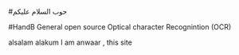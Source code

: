 #حوب 
السلام عليكم


#HandB 
 General open source Optical character Recognintion (OCR)
 

alsalam alakum
I am anwaar , this site 
